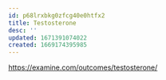 ```yaml
---
id: p68lrxbkg0zfcg40e0htfx2
title: Testosterone
desc: ''
updated: 1671391074022
created: 1669174395985
---
```


https://examine.com/outcomes/testosterone/

